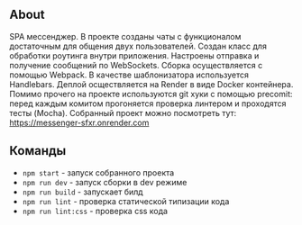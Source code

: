 ## About

SPA мессенджер. В проекте созданы чаты с функционалом достаточным для общения двух пользователей. Создан класс для обработки роутинга внутри приложения. Настроены отправка и получение сообщений по WebSockets. Сборка осуществляется с помощью Webpack. В качестве шаблонизатора используется Handlebars. Деплой осществляется на Render в виде Docker контейнера. Помимо прочего на проекте используются git хуки с помощью precomit: перед каждым комитом прогоняется проверка линтером и проходятся тесты (Mocha). Собранный проект можно посмотреть тут: https://messenger-sfxr.onrender.com

## Команды

- `npm start` - запуск собранного проекта
- `npm run dev` - запуск сборки в dev режиме
- `npm run build` - запускает билд
- `npm run lint` - проверка статической типизации кода
- `npm run lint:css` - проверка css кода
